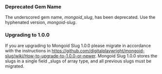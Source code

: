 ### Deprecated Gem Name

The underscored gem name, _mongoid_slug_, has been deprecated. Use the hyphenated version, _mongoid-slug_.

### Upgrading to 1.0.0

If you are upgrading to Mongoid Slug 1.0.0 please migrate in accordance with the instructions in https://github.com/digitalplaywright/mongoid-slug/wiki/How-to-upgrade-to-1.0.0-or-newer. Mongoid Slug 1.0.0  stores the slugs in a single field _slugs of array type, and all previous slugs must be migrated.
